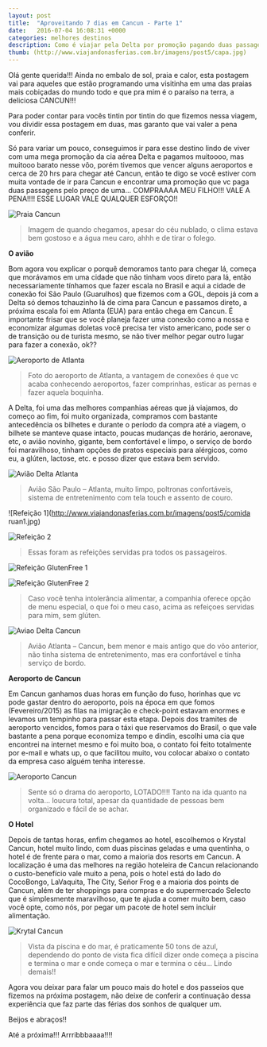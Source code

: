 ```yaml
---
layout: post
title:  "Aproveitando 7 dias em Cancun - Parte 1"
date:   2016-07-04 16:08:31 +0000
categories: melhores destinos
description: Como é viajar pela Delta por promoção pagando duas passagens por uma, e o Krystal Cancun sem incluir refeições vale pena?
thumb: (http://www.viajandonasferias.com.br/imagens/post5/capa.jpg)
---
```



Olá gente querida!!! Ainda no embalo de sol, praia e calor, esta postagem vai para aqueles que estão programando uma visitinha em uma das praias mais cobiçadas do mundo todo e que pra mim é o paraíso na terra, a deliciosa CANCUN!!!

Para poder contar para vocês tintin por tintin do que fizemos nessa viagem, vou dividir essa postagem em duas, mas garanto que vai valer a pena conferir.

Só para variar um pouco, conseguimos ir para esse destino lindo de viver com uma mega promoção da cia aérea Delta e pagamos muitoooo, mas muitooo barato nesse vôo, porém tivemos que vencer alguns aeroportos e cerca de 20 hrs para chegar até Cancun, então te digo se você estiver com muita vontade de ir para Cancun e encontrar uma promoção que vc paga duas passagens pelo preço de uma... COMPRAAAA MEU FILHO!!! VALE A PENA!!!! ESSE LUGAR VALE QUALQUER ESFORÇO!!

![Praia Cancun](http://www.viajandonasferias.com.br/imagens/post5/cancun.jpg)
> Imagem de quando chegamos, apesar do céu nublado, o clima estava bem gostoso e a água meu caro, ahhh e de tirar o folego.

**O avião**

Bom agora vou explicar o porquê demoramos tanto para chegar lá, começa que morávamos em uma cidade que não tinham voos direto para lá, então necessariamente tínhamos que fazer escala no Brasil e aqui a cidade de conexão foi São Paulo (Guarulhos) que fizemos com a GOL, depois já com a Delta só demos tchauzinho lá de cima para Cancun e passamos direto, a próxima escala foi em Atlanta (EUA) para então chega em Cancun. É importante frisar que se você planeja fazer uma conexão como a nossa e economizar algumas doletas você precisa ter visto americano, pode ser o de transição ou de turista mesmo, se não tiver melhor pegar outro lugar para fazer a conexão, ok??

![Aeroporto de Atlanta](http://www.viajandonasferias.com.br/imagens/post5/atlanta.jpg)
> Foto do aeroporto de Atlanta, a vantagem de conexões é que vc acaba conhecendo aeroportos, fazer comprinhas, esticar as pernas e fazer aquela boquinha.

A Delta, foi uma das melhores companhias aéreas que já viajamos, do começo ao fim, foi muito organizada, compramos com bastante antecedência os bilhetes e durante o período da compra até a viagem, o bilhete se manteve quase intacto, poucas mudanças de horário, aeronave, etc, o avião novinho, gigante, bem confortável e limpo, o serviço de bordo foi maravilhoso, tinham opções de pratos especiais para alérgicos, como eu, a glúten, lactose, etc. e posso dizer que estava bem servido.

![Avião Delta Atlanta](http://www.viajandonasferias.com.br/imagens/post5/avião.jpg)
> Avião São Paulo – Atlanta, muito limpo, poltronas confortáveis, sistema de entretenimento com tela touch e assento de couro.

![Refeição 1](http://www.viajandonasferias.com.br/imagens/post5/comida ruan1.jpg)

![Refeição 2](http://www.viajandonasferias.com.br/imagens/post5/comidaruan.jpg)
> Essas foram as refeições servidas pra todos os passageiros.

![Refeição GlutenFree 1](http://www.viajandonasferias.com.br/imagens/post5/comidaste.jpg)

![Refeição GlutenFree 2](http://www.viajandonasferias.com.br/imagens/post5/comidaste2.jpg)
> Caso você tenha intolerância alimentar, a companhia oferece opção de menu especial, o que foi o meu caso, acima as refeiçoes servidas para mim, sem glúten.

![Aviao Delta Cancun](http://www.viajandonasferias.com.br/imagens/post5/aviaocancun.jpg)
> Avião Atlanta – Cancun, bem menor e mais antigo que do vôo anterior, não tinha sistema de entretenimento, mas era confortável e tinha serviço de bordo.

**Aeroporto de Cancun**

 Em Cancun ganhamos duas horas em função do fuso, horinhas que vc pode gastar dentro do aeroporto, pois na época em que fomos (Fevereiro/2015) as filas na imigração e check-point estavam enormes e levamos um tempinho para passar esta etapa. Depois dos tramites de aeroporto vencidos, fomos para o táxi que reservamos do Brasil, o que vale bastante a pena porque economiza tempo e dindin, escolhi uma cia que encontrei na internet mesmo e foi muito boa, o contato foi feito totalmente por e-mail e whats up, o que facilitou muito, vou colocar abaixo o contato da empresa caso alguém tenha interesse.
 
 ![Aeroporto Cancun](http://www.viajandonasferias.com.br/imagens/post5/aeroporto.jpg)
> Sente só o drama do aeroporto, LOTADO!!!! Tanto na ida quanto na volta... loucura total, apesar da quantidade de pessoas bem organizado e fácil de se achar.

**O Hotel**

Depois de tantas horas, enfim chegamos ao hotel, escolhemos o Krystal Cancun, hotel muito lindo, com duas piscinas geladas e uma quentinha, o hotel é de frente para o mar, como a maioria dos resorts em Cancun. A localização é uma das melhores na região hoteleira de Cancun relacionando o custo-benefício vale muito a pena, pois o hotel está do lado do CocoBongo, LaVaquita, The City, Señor Frog e a maioria dos points de Cancun, além de ter shoppings para compras e do supermercado Selecto que é simplesmente maravilhoso, que te ajuda a comer muito bem, caso você opte, como nós, por pegar um pacote de hotel sem incluir alimentação. 

 ![Krytal Cancun](http://www.viajandonasferias.com.br/imagens/post5/hotel.jpg)
> Vista da piscina e do mar, é praticamente 50 tons de azul, dependendo do ponto de vista fica difícil dizer onde começa a piscina e termina o mar e onde começa o mar e termina o céu... Lindo demais!! 

Agora vou deixar para falar um pouco mais do hotel e dos passeios que fizemos na próxima postagem, não deixe de conferir a continuação dessa experiência que faz parte das férias dos sonhos de qualquer um.

Beijos e abraços!!

Até a próxima!!! Arrribbbaaaa!!!! 
